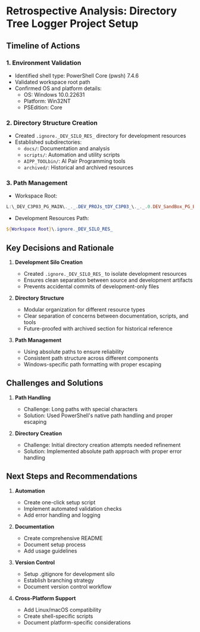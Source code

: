 # Retrospective Analysis: Directory Tree Logger Project Setup

## Timeline of Actions

### 1. Environment Validation
- Identified shell type: PowerShell Core (pwsh) 7.4.6
- Validated workspace root path
- Confirmed OS and platform details:
  - OS: Windows 10.0.22631
  - Platform: Win32NT
  - PSEdition: Core

### 2. Directory Structure Creation
- Created `.ignore._DEV_SILO_RES_` directory for development resources
- Established subdirectories:
  - `docs/`: Documentation and analysis
  - `scripts/`: Automation and utility scripts
  - `AIPP_TOOLbin/`: AI Pair Programming tools
  - `archived/`: Historical and archived resources

### 3. Path Management
- Workspace Root: 
```powershell
L:\_DEV_C3P03_PG_MAIN\._._.DEV_PROJs_tDY_C3P03_\._._.0.DEV_SandBox_PG_BEACH_\__DEV_Tinker-BOX_PG\._DEV.PROJ.DIRtreeLOG._v1.0.0_2-beta_24.12.30
```
- Development Resources Path:
```powershell
${Workspace Root}\.ignore._DEV_SILO_RES_
```

## Key Decisions and Rationale

1. **Development Silo Creation**
   - Created `.ignore._DEV_SILO_RES_` to isolate development resources
   - Ensures clean separation between source and development artifacts
   - Prevents accidental commits of development-only files

2. **Directory Structure**
   - Modular organization for different resource types
   - Clear separation of concerns between documentation, scripts, and tools
   - Future-proofed with archived section for historical reference

3. **Path Management**
   - Using absolute paths to ensure reliability
   - Consistent path structure across different components
   - Windows-specific path formatting with proper escaping

## Challenges and Solutions

1. **Path Handling**
   - Challenge: Long paths with special characters
   - Solution: Used PowerShell's native path handling and proper escaping

2. **Directory Creation**
   - Challenge: Initial directory creation attempts needed refinement
   - Solution: Implemented absolute path approach with proper error handling

## Next Steps and Recommendations

1. **Automation**
   - Create one-click setup script
   - Implement automated validation checks
   - Add error handling and logging

2. **Documentation**
   - Create comprehensive README
   - Document setup process
   - Add usage guidelines

3. **Version Control**
   - Setup .gitignore for development silo
   - Establish branching strategy
   - Document version control workflow

4. **Cross-Platform Support**
   - Add Linux/macOS compatibility
   - Create shell-specific scripts
   - Document platform-specific considerations 